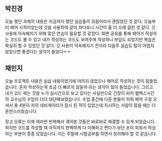 ## 박진경

오늘 했던 과제의 내용은 지금까지 했던 실습들의 모음이라서 괜찮았던 것 같다. 오늘부터 페어 시작이었는데 깃을 사용하여 같이 하다보니 시간이 좀 더 오래 걸린 것 같다. 깃 사용에 익숙해지기 위해 많은 연습이 필요할 것 같았다. 화면 공유를 통해 페어가 작성하는 코드도 볼 수 있고 내가 작성하는 코드도 보여주며 작성하니 부담도 되었지만 복습은 확실히 할 수 있었던 것 같다. 깃 사용이 익숙해지기 전이라 다음주 실습도 많이 어렵지 않았으면 좋겠다는 생각이 들었다ㅜㅜ



## 채민지

오늘 프로젝트 내용은 실습 내용이었기에 어려지 않았으나 페어로 작성하는 것이 힘들었습니다. 혼자 작성하는게 조금 더 빠르지 않을까 라는 생각이 많이 들었습니다. 그리고 내가 코드 짜는 것을 누가 실시간으로 보고 있다는 사실만으로 긴장이 되어  웹엑스시간의 교수님의 수업이 더더 대단해보였습니다. 수업 중간에 다른 분들이 저희 페어 구경 오셔서 총 4분이 저의 네비게이터가 잠시 된 적이 있었는데 지시하는 사람이 많을 때는 더 혼란스러웠습니다. 

 장고 오류는 이제 여러번 반복해서 겪어본 것들은 바로바로 해결할 수 있게 되었습니다. 하지만 코드를 작성할 때 아직까지 완벽하게 다 이해하고 짠다기 보단 손이 외워서 작성하는 부분이 종종 있었습니다. 이는 주말에 시험공부를 하면서 정리해야 할 것 같습니다. 